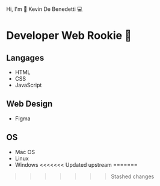 Hi, I'm 🖖
Kevin De Benedetti 💻

# Developer Web Rookie 🐣

## Langages
* HTML 
* CSS
* JavaScript

## Web Design
* Figma

## OS
* Mac OS
* Linux
* Windows
<<<<<<< Updated upstream
=======

>>>>>>> Stashed changes
